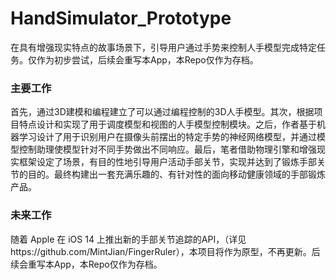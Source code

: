 # HandSimulator_Prototype
在具有增强现实特点的故事场景下，引导用户通过手势来控制人手模型完成特定任务。仅作为初步尝试，后续会重写本App，本Repo仅作为存档。

### 主要工作

首先，通过3D建模和编程建立了可以通过编程控制的3D人手模型。其次，根据项目特点设计和实现了用于调度模型和视图的人手模型控制模块。之后，作者基于机器学习设计了用于识别用户在摄像头前摆出的特定手势的神经网络模型，并通过模型控制助理使模型针对不同手势做出不同响应。最后，笔者借助物理引擎和增强现实框架设定了场景，有目的性地引导用户活动手部关节，实现并达到了锻炼手部关节的目的。最终构建出一套充满乐趣的、有针对性的面向移动健康领域的手部锻炼产品。

### 未来工作

随着 Apple 在 iOS 14 上推出新的手部关节追踪的API，（详见https://github.com/MintJian/FingerRuler），本项目将作为原型，不再更新。后续会重写本App，本Repo仅作为存档。